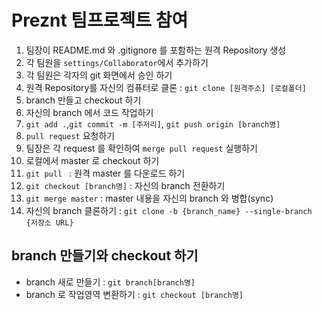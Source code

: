 # Preznt 팀프로젝트 참여

1. 팀장이 README.md 와 .gitignore 를 포함하는 원격 Repository 생성
2. 각 팀원을 `settings/Collaborator`에서 추가하기
3. 각 팀원은 각자의 git 화면에서 승인 하기
4. 원격 Repository를 자신의 컴퓨터로 클론 : `git clone [원격주소] [로컬폴더]`
5. branch 만들고 checkout 하기
6. 자신의 branch 에서 코드 작업하기
7. `git add .`,`git commit -m [주저리]`, `git push origin [branch명]`
8. `pull request` 요청하기
9. 팀장은 각 request 를 확인하여 `merge pull request` 실행하기
10. 로컬에서 master 로 checkout 하기
11. `git pull ` : 원격 master 를 다운로드 하기
12. `git checkout [branch명]` : 자신의 branch 전환하기
13. `git merge master` : master 내용을 자신의 branch 와 병합(sync)
14. 자신의 branch 클론하기
    : `git clone -b {branch_name} --single-branch {저장소 URL}`

## branch 만들기와 checkout 하기

- branch 새로 만들기 : `git branch[branch명]`
- branch 로 작업영역 변환하기 : `git checkout [branch명]`
